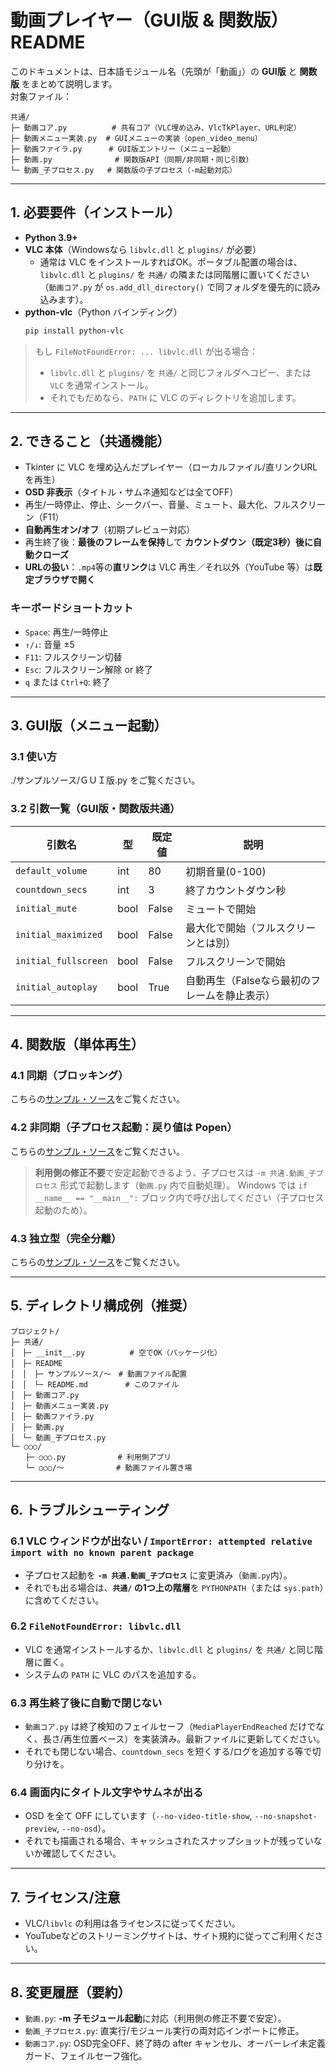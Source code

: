 # 動画プレイヤー（GUI版 & 関数版）README

このドキュメントは、日本語モジュール名（先頭が「動画」）の **GUI版** と **関数版** をまとめて説明します。  
対象ファイル：

```
共通/
├─ 動画コア.py          # 共有コア（VLC埋め込み、VlcTkPlayer、URL判定）
├─ 動画メニュー実装.py  # GUIメニューの実装（open_video_menu）
├─ 動画ファイラ.py      # GUI版エントリー（メニュー起動）
├─ 動画.py              # 関数版API（同期/非同期・同じ引数）
└─ 動画_子プロセス.py   # 関数版の子プロセス（-m起動対応）
```

---

## 1. 必要要件（インストール）

- **Python 3.9+**
- **VLC 本体**（Windowsなら `libvlc.dll` と `plugins/` が必要）  
  - 通常は VLC をインストールすればOK。ポータブル配置の場合は、`libvlc.dll` と `plugins/` を `共通/` の隣または同階層に置いてください（`動画コア.py` が `os.add_dll_directory()` で同フォルダを優先的に読み込みます）。
- **python-vlc**（Python バインディング）
  ```bash
  pip install python-vlc
  ```

> もし `FileNotFoundError: ... libvlc.dll` が出る場合：  
> - `libvlc.dll` と `plugins/` を `共通/` と同じフォルダへコピー、または `VLC` を通常インストール。  
> - それでもだめなら、`PATH` に VLC のディレクトリを追加します。

---

## 2. できること（共通機能）

- Tkinter に VLC を埋め込んだプレイヤー（ローカルファイル/直リンクURLを再生）
- **OSD 非表示**（タイトル・サムネ通知などは全てOFF）
- 再生/一時停止、停止、シークバー、音量、ミュート、最大化、フルスクリーン（F11）
- **自動再生オン/オフ**（初期プレビュー対応）
- 再生終了後：**最後のフレームを保持**して **カウントダウン（既定3秒）後に自動クローズ**
- **URLの扱い**：`.mp4`等の**直リンク**は VLC 再生／それ以外（YouTube 等）は**既定ブラウザで開く**

### キーボードショートカット
- `Space`: 再生/一時停止
- `↑/↓`: 音量 ±5
- `F11`: フルスクリーン切替
- `Esc`: フルスクリーン解除 or 終了
- `q` または `Ctrl+Q`: 終了

---

## 3. GUI版（メニュー起動）

### 3.1 使い方
./サンプルソース/ＧＵＩ版.py をご覧ください。

### 3.2 引数一覧（GUI版・関数版共通）
| 引数名               | 型   | 既定値 | 説明                                         |
|----------------------|------|--------|----------------------------------------------|
| `default_volume`     | int  | 80     | 初期音量(0-100)                              |
| `countdown_secs`     | int  | 3      | 終了カウントダウン秒                         |
| `initial_mute`       | bool | False  | ミュートで開始                               |
| `initial_maximized`  | bool | False  | 最大化で開始（フルスクリーンとは別）         |
| `initial_fullscreen` | bool | False  | フルスクリーンで開始                         |
| `initial_autoplay`   | bool | True   | 自動再生（Falseなら最初のフレームを静止表示）|

---

## 4. 関数版（単体再生）

### 4.1 同期（ブロッキング）
こちらの[サンプル・ソース](./サンプルソース/関数版_同期型.py)をご覧ください。

### 4.2 非同期（子プロセス起動：戻り値は Popen）
こちらの[サンプル・ソース](./サンプルソース/関数版_非同期型.py)をご覧ください。
> **利用側の修正不要**で安定起動できるよう、子プロセスは `-m 共通.動画_子プロセス` 形式で起動します（`動画.py` 内で自動処理）。
> Windows では `if __name__ == "__main__":` ブロック内で呼び出してください（子プロセス起動のため）。

### 4.3 独立型（完全分離）
こちらの[サンプル・ソース](./サンプルソース/関数版_独立型.py)をご覧ください。


---

## 5. ディレクトリ構成例（推奨）

```
プロジェクト/
├─ 共通/
│　├─ __init__.py　　　　　　# 空でOK（パッケージ化）
│　├─ README
│　│　├─ サンプルソース/～　# 動画ファイル配置
│　│　└─ README.md　　　　　# このファイル
│　├─ 動画コア.py
│　├─ 動画メニュー実装.py
│　├─ 動画ファイラ.py
│　├─ 動画.py
│　└─ 動画_子プロセス.py
└─ ○○○/
　　├─ ○○○.py　　　　　　　# 利用側アプリ
　　└─ ○○○/～　　　　　　　# 動画ファイル置き場
```
---

## 6. トラブルシューティング

### 6.1 VLC ウィンドウが出ない / `ImportError: attempted relative import with no known parent package`
- 子プロセス起動を **`-m 共通.動画_子プロセス`** に変更済み（`動画.py`内）。  
- それでも出る場合は、**`共通/` の1つ上の階層**を `PYTHONPATH`（または `sys.path`）に含めてください。

### 6.2 `FileNotFoundError: libvlc.dll`
- VLC を通常インストールするか、`libvlc.dll` と `plugins/` を `共通/` と同じ階層に置く。  
- システムの `PATH` に VLC のパスを追加する。

### 6.3 再生終了後に自動で閉じない
- `動画コア.py` は終了検知のフェイルセーフ（`MediaPlayerEndReached` だけでなく、長さ/再生位置ベース）を実装済み。最新ファイルに更新してください。
- それでも閉じない場合、`countdown_secs` を短くする/ログを追加する等で切り分けを。

### 6.4 画面内にタイトル文字やサムネが出る
- OSD を全て OFF にしています（`--no-video-title-show`, `--no-snapshot-preview`, `--no-osd`）。
- それでも描画される場合、キャッシュされたスナップショットが残っていないか確認してください。

---

## 7. ライセンス/注意
- VLC/`libvlc` の利用は各ライセンスに従ってください。
- YouTubeなどのストリーミングサイトは、サイト規約に従ってご利用ください。

---

## 8. 変更履歴（要約）
- `動画.py`: **-m 子モジュール起動**に対応（利用側の修正不要で安定）。
- `動画_子プロセス.py`: 直実行/モジュール実行の両対応インポートに修正。
- `動画コア.py`: OSD完全OFF、終了時の after キャンセル、オーバーレイ未定義ガード、フェイルセーフ強化。
